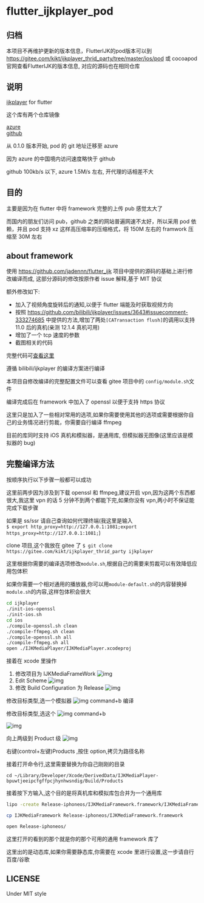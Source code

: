 # flutter_ijkplayer_pod

## 归档

本项目不再维护更新的版本信息，FlutterIJK的pod版本可以到 https://gitee.com/kikt/ijkplayer_thrid_party/tree/master/ios/pod 或 cocoapod 官网查看FlutterIJK的版本信息, 对应的源码也在相同仓库

## 说明

[ijkplayer](https://github.com/bilibili/ijkplayer) for flutter

这个库有两个仓库镜像

[azure](https://dev.azure.com/cjlspy/_git/flutter_ijkplayer_pod)  
[github](https://github.com/CaiJingLong/flutter_ijkplayer_pod)

从 0.1.0 版本开始, pod 的 git 地址迁移至 azure

因为 azure 的中国境内访问速度略快于 github

github 100kb/s 以下, azure 1.5M/s 左右, 开代理的话相差不大

## 目的

主要是因为在 flutter 中将 framework 完整的上传 pub 感觉太大了

而国内的朋友们访问 pub，github 之类的网站普遍网速不太好，所以采用 pod 依赖，并且 pod 支持 xz 这样高压缩率的压缩格式，将 150M 左右的 framwork 压缩至 30M 左右

## about framework

使用 https://github.com/jadennn/flutter_ijk 项目中提供的源码的基础上进行修改编译而成, 这部分源码的修改按原作者 issue 解释,基于 MIT 协议

额外修改如下:

- 加入了视频角度旋转后的通知,以便于 flutter 端能及时获取视频方向
- 按照 https://github.com/bilibili/ijkplayer/issues/3643#issuecomment-333274685 中提供的方法,增加了两处`[CATransaction flush]`的调用以支持 11.0 后的真机(亲测 12.1.4 真机可用)
- 增加了一个 tcp 速度的参数
- 截图相关的代码

完整代码可[查看这里](https://gitee.com/kikt/ijkplayer_thrid_party)

遵循 bilibili/ijkplayer 的编译方案进行编译

本项目自修改编译的完整配置文件可以查看 gitee 项目中的 `config/module.sh`文件

编译完成后在 framework 中加入了 openssl 以便于支持 https 协议

这里只是加入了一些相对常用的选项,如果你需要使用其他的选项或需要根据你自己的业务情况进行剪裁，你需要自行编译 ffmpeg

目前的库同时支持 iOS 真机和模拟器，是通用库, 但模拟器无图像(这里应该是模拟器的 bug)

## 完整编译方法

按顺序执行以下步骤一般都可以成功

这里前两步因为涉及到下载 openssl 和 ffmpeg,建议开启 vpn,因为这两个东西都很大,我这里 vpn 的话 5 分钟不到两个都能下完,如果你没有 vpn,两小时不保证能完成下载步骤

如果是 ss/ssr 请自己查询如何代理终端(我这里是输入  
`$ export http_proxy=http://127.0.0.1:1081;export https_proxy=http://127.0.0.1:1081;`)

clone 项目,这个我放在 gitee 了
`$ git clone https://gitee.com/kikt/ijkplayer_thrid_party ijkplayer`

这里根据你需要的编译选项修改`module.sh`,根据自己的需要来剪裁可以有效降低应用包体积

如果你需要一个相对通用的播放器,你可以用`module-default.sh`的内容替换掉`module.sh`的内容,这样包体积会很大

```bash
cd ijkplayer
./init-ios-openssl
./init-ios.sh
cd ios
./compile-openssl.sh clean
./compile-ffmpeg.sh clean
./compile-openssl.sh all
./compile-ffmpeg.sh all
open ./IJKMediaPlayer/IJKMediaPlayer.xcodeproj
```

接着在 xcode 里操作

1. 修改项目为 IJKMediaFrameWork
   ![img](https://raw.githubusercontent.com/CaiJingLong/asset_for_picgo/master/20190322205338.png)
2. Edit Scheme
   ![img](https://raw.githubusercontent.com/CaiJingLong/asset_for_picgo/master/20190322205412.png)
3. 修改 Build Configuration 为 Release
   ![img](https://raw.githubusercontent.com/CaiJingLong/asset_for_picgo/master/20190322205454.png)

修改目标类型,选一个模拟器
![img](https://raw.githubusercontent.com/CaiJingLong/asset_for_picgo/master/20190322205548.png)
command+b 编译

修改目标类型,选这个
![img](https://raw.githubusercontent.com/CaiJingLong/asset_for_picgo/master/20190322205634.png)
command+b

![img](https://raw.githubusercontent.com/CaiJingLong/asset_for_picgo/master/20190322205727.png)

向上两级到 Product 级
![img](https://raw.githubusercontent.com/CaiJingLong/asset_for_picgo/master/20190322205839.png)

右键(control+左键)Products ,按住 option,拷贝为路径名称

接着打开命令行,这里需要替换为你自己刚刚的目录

`cd ~/Library/Developer/Xcode/DerivedData/IJKMediaPlayer-bpuwtjeeipcfgffpcjhynhwsndig/Build/Products`

接着按下方输入,这个目的是将真机库和模拟库包合并为一个通用库

```bash
lipo -create Release-iphoneos/IJKMediaFramework.framework/IJKMediaFramework Release-iphonesimulator/IJKMediaFramework.framework/IJKMediaFramework -output IJKMediaFramework

cp IJKMediaFramework Release-iphoneos/IJKMediaFramework.framework

open Release-iphoneos/
```

这里打开的看到的那个就是你的那个可用的通用 framework 库了

这里出的是动态库,如果你需要静态库,你需要在 xcode 里进行设置,这一步请自行百度/谷歌

## LICENSE

Under MIT style
